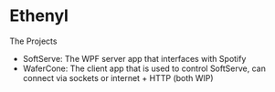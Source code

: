 # Ethenyl

The Projects
- SoftServe: The WPF server app that interfaces with Spotify
- WaferCone: The client app that is used to control SoftServe, can connect via sockets or internet + HTTP (both WIP) 
